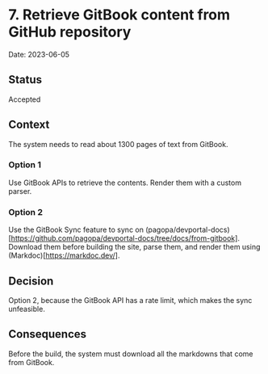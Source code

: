 # 7. Retrieve GitBook content from GitHub repository

Date: 2023-06-05

## Status

Accepted

## Context

The system needs to read about 1300 pages of text from GitBook.

### Option 1

Use GitBook APIs to retrieve the contents. Render them with a custom parser.

### Option 2

Use the GitBook Sync feature to sync on (pagopa/devportal-docs)[https://github.com/pagopa/devportal-docs/tree/docs/from-gitbook]. Download them before building the site, parse them, and render them using (Markdoc)[https://markdoc.dev/].

## Decision

Option 2, because the GitBook API has a rate limit, which makes the sync unfeasible.

## Consequences

Before the build, the system must download all the markdowns that come from GitBook.
